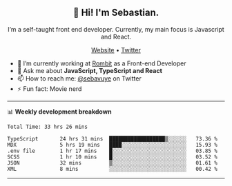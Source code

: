 <h2 align="center">👋 Hi! I'm Sebastian.</h2>
<p align="center">I’m a self-taught front end developer. Currently, my main focus is Javascript and React.</p>
<p align="center">
  <a href="https://sebastianvuye.be">Website</a> •
  <a href="https://twitter.com/sebavuye">Twitter</a>
</p>


- 🔭 I’m currently working at [Rombit](https://rombit.com/) as a Front-end Developer
- 💬 Ask me about **JavaScript, TypeScript and React**
- 📫 How to reach me: [@sebavuye](https://twitter.com/sebavuye) on Twitter
- ⚡ Fun fact: Movie nerd

-------

📊 **Weekly development breakdown**

<!--START_SECTION:waka-->

```text
Total Time: 33 hrs 26 mins

TypeScript       24 hrs 31 mins  ██████████████████▒░░░░░░   73.36 %
MDX              5 hrs 19 mins   ████░░░░░░░░░░░░░░░░░░░░░   15.93 %
.env file        1 hr 17 mins    █░░░░░░░░░░░░░░░░░░░░░░░░   03.85 %
SCSS             1 hr 10 mins    █░░░░░░░░░░░░░░░░░░░░░░░░   03.52 %
JSON             32 mins         ▒░░░░░░░░░░░░░░░░░░░░░░░░   01.61 %
XML              8 mins          ░░░░░░░░░░░░░░░░░░░░░░░░░   00.42 %
```

<!--END_SECTION:waka-->
-------
